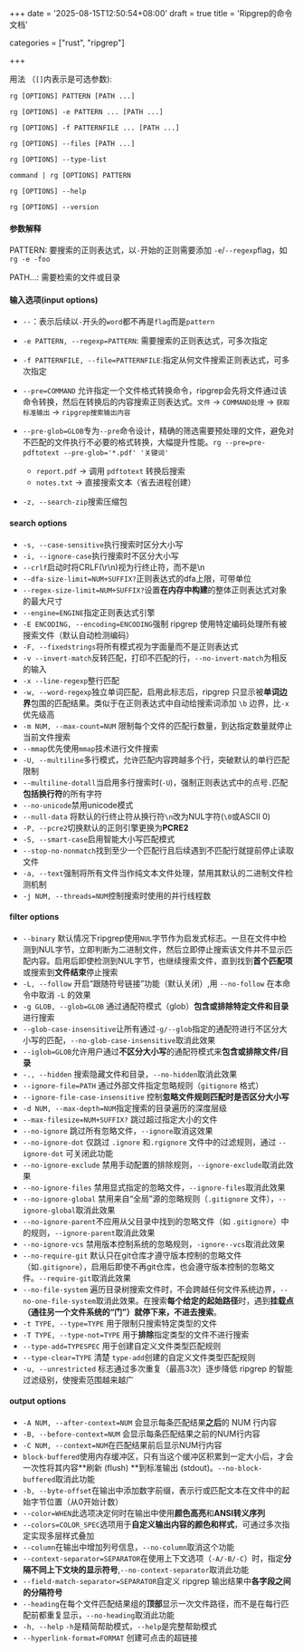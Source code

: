 +++
date = '2025-08-15T12:50:54+08:00'
draft = true
title = 'Ripgrep的命令文档'

categories = ["rust", "ripgrep"]

+++

用法 （`[]`内表示是可选参数):

`rg [OPTIONS] PATTERN [PATH ...]`

`rg [OPTIONS] -e PATTERN ... [PATH ...]`

`rg [OPTIONS] -f PATTERNFILE ... [PATH ...]`

`rg [OPTIONS] --files [PATH ...]`

`rg [OPTIONS] --type-list`

`command | rg [OPTIONS] PATTERN`

`rg [OPTIONS] --help`

`rg [OPTIONS] --version`

#### 参数解释

PATTERN: 要搜索的正则表达式，以`-`开始的正则需要添加 `-e`/`--regexp`flag，如`rg -e -foo`

PATH...: 需要检索的文件或目录

#### 输入选项(input options)

* `--`：表示后续以`-`开头的`word`都不再是`flag`而是`pattern`

* `-e PATTERN, --regexp=PATTERN`: 需要搜索的正则表达式，可多次指定
* `-f PATTERNFILE, --file=PATTERNFILE`:指定从何文件搜索正则表达式，可多次指定
* `--pre=COMMAND` 允许指定一个文件格式转换命令，ripgrep会先将文件通过该命令转换，然后在转换后的内容搜索正则表达式。`文件` → `COMMAND处理` → `获取标准输出` → `ripgrep搜索输出内容`
* `--pre-glob=GLOB`专为`--pre`命令设计，精确的筛选需要预处理的文件，避免对不匹配的文件执行不必要的格式转换，大幅提升性能。`rg --pre=pre-pdftotext --pre-glob='*.pdf' '关键词'`
  * `report.pdf` → 调用 `pdftotext` 转换后搜索
  * `notes.txt` → 直接搜索文本（省去进程创建）
* `-z, --search-zip`搜索压缩包

#### search options

* `-s, --case-sensitive`执行搜索时区分大小写
* `-i, --ignore-case`执行搜索时不区分大小写
* `--crlf`启动时将CRLF(\r\n)视为行终止符，而不是\n
* `--dfa-size-limit=NUM+SUFFIX?`正则表达式的dfa上限，可带单位
* `--regex-size-limit=NUM+SUFFIX?`设置**在内存中构建**的整体正则表达式对象的最大尺寸
* `--engine=ENGINE`指定正则表达式引擎
* `-E ENCODING, --encoding=ENCODING`强制 ripgrep 使用特定编码处理所有被搜索文件（默认自动检测编码）
* `-F, --fixedstrings`将所有模式视为字面量而不是正则表达式
* `-v --invert-match`反转匹配，打印不匹配的行，`--no-invert-match`为相反的输入
* `-x --line-regexp`整行匹配
* `-w, --word-regexp`独立单词匹配，启用此标志后，ripgrep 只显示被**单词边界**包围的匹配结果。类似于在正则表达式中自动给搜索词添加 `\b` 边界，比`-x`优先级高
* `-m NUM, --max-count=NUM`  限制每个文件的匹配行数量，到达指定数量就停止当前文件搜索
* `--mmap`优先使用`mmap`技术进行文件搜索
* `-U, --multiline`多行模式，允许匹配内容跨越多个行，突破默认的单行匹配限制
* `--multiline-dotall`当启用多行搜索时(`-U`)，强制正则表达式中的点号`.`匹配**包括换行符**的所有字符
* `--no-unicode`禁用unicode模式
* `--null-data` 将默认的行终止符从换行符`\n`改为NUL字符(`\0`或ASCII 0)
* `-P, --pcre2`切换默认的正则引擎更换为**PCRE2**
* `-S, --smart-case`启用智能大小写匹配模式
* `--stop-no-nonmatch`找到至少一个匹配行且后续遇到不匹配行就提前停止读取文件
* `-a, --text`强制将所有文件当作纯文本文件处理，禁用其默认的二进制文件检测机制
* `-j NUM, --threads=NUM`控制搜索时使用的并行线程数

#### filter options

* `--binary` 默认情况下ripgrep使用`NUL`字节作为启发式标志。一旦在文件中检测到NUL字节，立即判断为二进制文件，然后立即停止搜索该文件并不显示匹配内容。启用后即使检测到NUL字节，也继续搜索文件，直到找到**首个匹配项**或搜索到**文件结束**停止搜索
* `-L, --follow` 开启“跟随符号链接”功能（默认关闭）,用 `--no-follow` 在本命令中取消 `-L` 的效果
* `-g GLOB, --glob=GLOB` 通过通配符模式（glob）**包含或排除特定文件和目录**进行搜索
* `--glob-case-insensitive`让所有通过`-g/--glob`指定的通配符进行不区分大小写的匹配，`--no-glob-case-insensitive`取消此效果
* `--iglob=GLOB`允许用户通过**不区分大小写**的通配符模式来**包含或排除文件/目录**
* `-., --hidden` 搜索隐藏文件和目录，`--no-hidden`取消此效果
* `--ignore-file=PATH` 通过外部文件指定忽略规则（`gitignore` 格式）
* `--ignore-file-case-insensitive` 控制**忽略文件规则匹配时是否区分大小写**
* `-d NUM, --max-depth=NUM`指定搜索的目录遍历的深度层级
* `--max-filesize=NUM+SUFFIX?`  跳过超过指定大小的文件
* `--no-ignore` 跳过所有忽略文件，`--ignore`取消这效果
* `--no-ignore-dot`  仅跳过 `.ignore` 和`.rgignore` 文件中的过滤规则，通过 `--ignore-dot` 可关闭此功能
* `--no-ignore-exclude` 禁用手动配置的排除规则，`--ignore-exclude`取消此效果
* `--no-ignore-files` 禁用显式指定的忽略文件，`--ignore-files`取消此效果
* `--no-ignore-global` 禁用来自“全局”源的忽略规则（`.gitignore` 文件），`--ignore-global`取消此效果
* `--no-ignore-parent`不应用从父目录中找到的忽略文件（如 `.gitignore`）中的规则，`--ignore-parent`取消此效果
* `--no-ignore-vcs` 禁用版本控制系统的忽略规则，`-ignore--vcs`取消此效果
* `--no-require-git` 默认只在git仓库才遵守版本控制的忽略文件（如`.gitignore`），启用后即使不再git仓库，也会遵守版本控制的忽略文件。`--require-git`取消此效果
* `--no-file-system` 遍历目录树搜索文件时，不会跨越任何文件系统边界，`--no-one-file-system`取消此效果。在搜索**每个给定的起始路径**时，遇到**挂载点（通往另一个文件系统的“门”）就停下来，不进去搜索**。
* `-t TYPE, --type=TYPE`  用于限制只搜索特定类型的文件
* `-T TYPE, --type-not=TYPE` 用于**排除**指定类型的文件不进行搜索
* `--type-add=TYPESPEC`  用于创建自定义文件类型匹配规则
* `--type-clear=TYPE` 清楚 `type-add`创建的自定义文件类型匹配规则
* `-u, --unrestricted` 标志通过多次重复（最高3次）逐步降低 ripgrep 的智能过滤级别，使搜索范围越来越广

#### output options

* `-A NUM, --after-context=NUM`  会显示每条匹配结果**之后**的 NUM 行内容
* `-B, --before-context=NUM` 会显示每条匹配结果之前的NUM行内容
* `-C NUM, --context=NUM`在匹配结果前后显示NUM行内容
* `block-buffered`使用内存缓冲区，只有当这个缓冲区积累到一定大小后，才会一次性将其内容**刷新 (flush) **到标准输出 (stdout)。`--no-block-buffered`取消此功能
* `-b, --byte-offset`在输出中添加数字前缀，表示行或匹配文本在文件中的起始字节位置（从0开始计数）
* `--color=WHEN`此选项决定何时在输出中使用**颜色高亮**和**ANSI转义序列**
* `--colors=COLOR_SPEC`选项用于**自定义输出内容的颜色和样式**，可通过多次指定实现多层样式叠加
* `--column`在输出中增加列号信息，`--no-column`取消这个功能
* `--context-separator=SEPARATOR`在使用上下文选项（`-A/-B/-C`）时，指定**分隔不同上下文块的显示符号**,`--no-context-separator`取消此功能
* `--field-match-separator=SEPARATOR`自定义 ripgrep 输出结果中**各字段之间的分隔符号**
* `--heading`在每个文件匹配结果组的**顶部**显示一次文件路径，而不是在每行匹配前都重复显示，`--no-heading`取消此功能
* `-h, --help`      `-h`是精简帮助模式，`--help`是完整帮助模式
* `--hyperlink-format=FORMAT`  创建可点击的超链接

